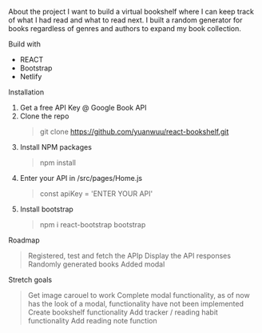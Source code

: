 About the project
I want to build a virtual bookshelf where I can keep track of what I had read and what to read next.  I built a random generator for books regardless of genres and authors to expand my book collection.


Build with
- REACT
- Bootstrap
- Netlify



Installation
1. Get a free API Key @ Google Book API
2. Clone the repo
    > git clone https://github.com/yuanwuu/react-bookshelf.git
3. Install NPM packages
    > npm install
4. Enter your API in /src/pages/Home.js
    > const apiKey = 'ENTER YOUR API'
5. Install bootstrap
    > npm i react-bootstrap bootstrap



Roadmap
> Registered, test and fetch the APIp
> Display the API responses
> Randomly generated books
> Added modal


Stretch goals
> Get image carouel to work
> Complete modal functionality, as of now has the look of a modal, functionality have not been implemented
> Create bookshelf functionality
> Add tracker / reading habit functionality
> Add reading note function